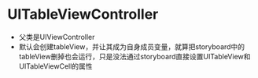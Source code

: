 # UITableViewController
- 父类是UIViewController
- 默认会创建tableView，并让其成为自身成员变量，就算把storyboard中的tableView删掉也会运行，只是没法通过storyboard直接设置UITableView和UITableViewCell的属性
